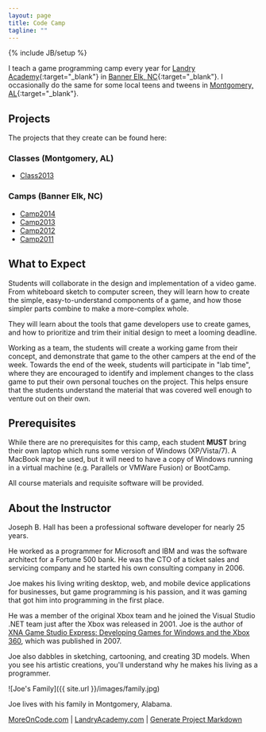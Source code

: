 ```yaml
---
layout: page
title: Code Camp
tagline: ""
---
```

{% include JB/setup %}

I teach a game programming camp every year for [Landry Academy](http://landryacademy.com/){:target="_blank"} in [Banner Elk, NC](https://www.google.com/maps/place/Banner+Elk,+NC+28604/@36.1567804,-81.872516,15z/data=!3m1!4b1!4m2!3m1!1s0x88508d56395ba3f1:0x4d2442b0fcfa987a){:target="_blank"}. 
I occasionally do the same for some local teens and tweens in [Montgomery, AL](https://www.google.com/maps/place/Montgomery,+AL/@32.343799,-86.2460375,12z/data=!3m1!4b1!4m2!3m1!1s0x888e8194b0d481f9:0x8e1b511d354285ff){:target="_blank"}.

## Projects

The projects that they create can be found here:

### Classes (Montgomery, AL)

- [Class2013](http://camps.moreoncode.com/Class2013/)

### Camps (Banner Elk, NC)

- [Camp2014](http://camps.moreoncode.com/Camp2014/)
- [Camp2013](http://camps.moreoncode.com/Camp2013/)
- [Camp2012](http://camps.moreoncode.com/Camp2012/)
- [Camp2011](http://camps.moreoncode.com/Camp2011/)

## What to Expect

Students will collaborate in the design and implementation of a video game. 
From whiteboard sketch to computer screen, they will learn how to create the 
simple, easy-to-understand components of a game, and how those simpler parts 
combine to make a more-complex whole. 

They will learn about the tools that game developers use to create games, and 
how to prioritize and trim their initial design to meet a looming deadline. 

Working as a team, the students will create a working game from their concept, 
and demonstrate that game to the other campers at the end of the week. Towards 
the end of the week, students will participate in "lab time", where they are 
encouraged to identify and implement changes to the class game to put their 
own personal touches on the project. This helps ensure that the students 
understand the material that was covered well enough to venture out on their 
own. 

## Prerequisites

While there are no prerequisites for this camp, each student **MUST** bring 
their own laptop which runs some version of Windows (XP/Vista/7). A MacBook 
may be used, but it will need to have a copy of Windows running in a virtual 
machine (e.g. Parallels or VMWare Fusion) or BootCamp. 

All course materials and requisite software will be provided.

## About the Instructor

Joseph B. Hall has been a professional software developer for nearly 25 years.

He worked as a programmer for Microsoft and IBM and was the software architect 
for a Fortune 500 bank. He was the CTO of a ticket sales and servicing company 
and he started his own consulting company in 2006.

Joe makes his living writing desktop, web, and mobile device applications for 
businesses, but game programming is his passion, and it was gaming that got 
him into programming in the first place. 

He was a member of the original Xbox team and he joined the Visual Studio 
.NET team just after the Xbox was released in 2001. Joe is the author of 
[XNA Game Studio Express: Developing Games for Windows and the Xbox 360](http://www.amazon.com/XNA-Game-Studio-Express-Developing/dp/1598633686/ref=as_li_tf_mfw?&linkCode=wey&tag=coll06-20), 
which was published in 2007. 

Joe also dabbles in sketching, cartooning, and creating 3D models. When you see 
his artistic creations, you'll understand why he makes his living as a programmer. 

![Joe's Family]({{ site.url }}/images/family.jpg)

Joe lives with his family in Montgomery, Alabama. 

[MoreOnCode.com](http://www.moreoncode.com/) &#124; [LandryAcademy.com](http://landryacademy.com/) &#124; [Generate Project Markdown](ProjectListMarkdown.html) 
